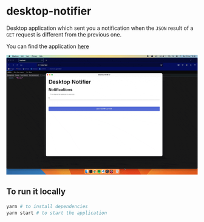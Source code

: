 # desktop-notifier

Desktop application which sent you a notification when the `JSON` result of a `GET` request is different from the previous one.

You can find the application [here](https://github.com/maxgfr/desktop-notifier/releases)

![Alt Text](https://raw.githubusercontent.com/maxgfr/desktop-notifier/main/.github/assets/main.gif)

## To run it locally

```bash
yarn # to install dependencies
yarn start # to start the application
```
